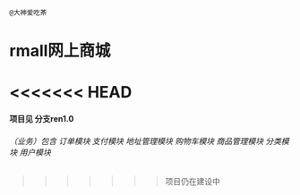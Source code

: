`@大神爱吃茶`


rmall网上商城
====
<<<<<<< HEAD
=======

#### 项目见 分支ren1.0

###### （业务）包含 订单模块 支付模块 地址管理模块 购物车模块 商品管理模块 分类模块 用户模块
>>>>>>> 项目仍在建设中
